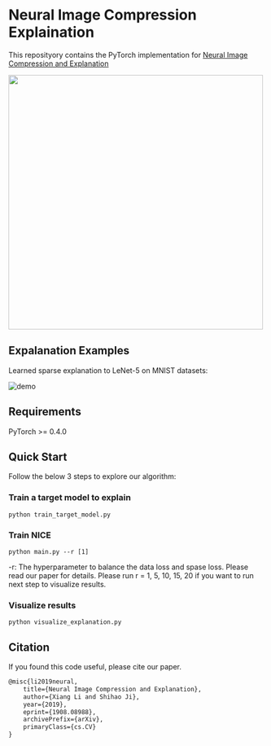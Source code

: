 # Neural Image Compression Explaination

This reposityory contains the PyTorch implementation for [Neural Image Compression and Explanation](https://arxiv.org/abs/1908.08988)

<img src="https://github.com/lxuniverse/neural-image-compression-explain_nice/blob/master/pic/Structure.png" width="500" class="center">

## Expalanation Examples
Learned sparse explanation to LeNet-5 on MNIST datasets:

![demo](https://github.com/lxuniverse/neural-image-compression-explain_nice/blob/master/vis/masks.png)

## Requirements

  PyTorch >= 0.4.0
    

## Quick Start
Follow the below 3 steps to explore our algorithm:

### Train a target model to explain
```
python train_target_model.py 
```

### Train NICE

```
python main.py --r [1] 
```
-r: The hyperparameter to balance the data loss and spase loss. Please read our paper for details.
Please run r = 1, 5, 10, 15, 20 if you want to run next step to visualize results.

### Visualize results
```
python visualize_explanation.py
```

## Citation

If you found this code useful, please cite our paper.

```latex
@misc{li2019neural,
    title={Neural Image Compression and Explanation},
    author={Xiang Li and Shihao Ji},
    year={2019},
    eprint={1908.08988},
    archivePrefix={arXiv},
    primaryClass={cs.CV}
}
```
